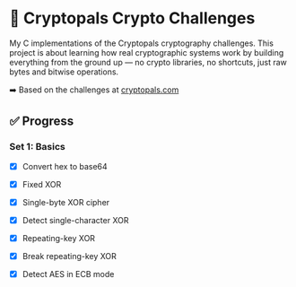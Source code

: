 # 🔐 Cryptopals Crypto Challenges

My C implementations of the Cryptopals cryptography challenges. This project is about learning how real cryptographic systems work by building everything from the ground up — no crypto libraries, no shortcuts, just raw bytes and bitwise operations.

➡️ Based on the challenges at [cryptopals.com](https://cryptopals.com/)

## ✅ Progress

### Set 1: Basics
- [x] Convert hex to base64
- [x] Fixed XOR
- [x] Single-byte XOR cipher
- [x] Detect single-character XOR
- [x] Repeating-key XOR
- [x] Break repeating-key XOR
- [x] Detect AES in ECB mode



